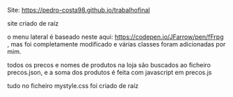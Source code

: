 Site:
 https://pedro-costa98.github.io/trabalhofinal
 
 
 
site criado de raíz

o menu lateral é baseado neste aqui: https://codepen.io/JFarrow/pen/fFrpg , mas foi completamente modificado e várias classes foram adicionadas por mim. 

todos os precos e nomes de produtos na loja são buscados ao ficheiro precos.json, e a soma dos produtos é feita com javascript em precos.js

tudo no ficheiro mystyle.css foi criado de raíz
 
